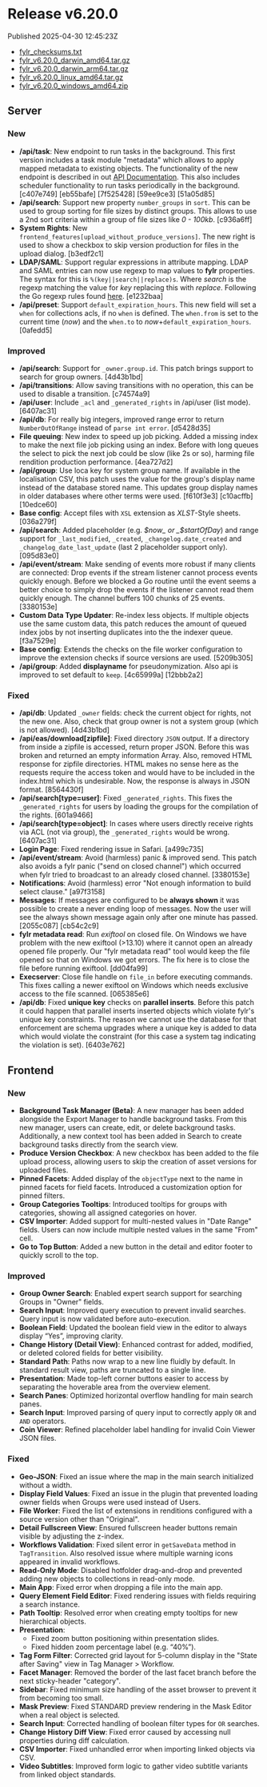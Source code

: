 
# Release v6.20.0

Published 2025-04-30 12:45:23Z

* [fylr_checksums.txt](https://s3.eu-central-1.wasabisys.com/fylr-releases/v6.20.0/fylr_checksums.txt)
* [fylr_v6.20.0_darwin_amd64.tar.gz](https://s3.eu-central-1.wasabisys.com/fylr-releases/v6.20.0/fylr_v6.20.0_darwin_amd64.tar.gz)
* [fylr_v6.20.0_darwin_arm64.tar.gz](https://s3.eu-central-1.wasabisys.com/fylr-releases/v6.20.0/fylr_v6.20.0_darwin_arm64.tar.gz)
* [fylr_v6.20.0_linux_amd64.tar.gz](https://s3.eu-central-1.wasabisys.com/fylr-releases/v6.20.0/fylr_v6.20.0_linux_amd64.tar.gz)
* [fylr_v6.20.0_windows_amd64.zip](https://s3.eu-central-1.wasabisys.com/fylr-releases/v6.20.0/fylr_v6.20.0_windows_amd64.zip)

## Server

### New

* **/api/task**: New endpoint to run tasks in the background. This first version includes a task module "metadata" which allows to apply mapped metadata to existing objects. The functionality of the new endpoint is described in out [API Documentation](https://docs.fylr.io/for-developers/api/endpoints/api-task). This also includes scheduler functionality to run tasks periodically in the background. [c407e749] [eb55bafe] [7f525428] [59ee9ce3] [51a05d85]
* **/api/search**: Support new property `number_groups` in `sort`. This can be used to group sorting for file sizes by distinct groups. This allows to use a 2nd sort criteria within a group of file sizes like _0 - 100kb_. [c936a6ff]
* **System Rights**: New `frontend_features[upload_without_produce_versions]`. The new right is used to show a checkbox to skip version production for files in the upload dialog. [b3edf2c1]
* **LDAP/SAML**: Support regular expressions in attribute mapping. LDAP and SAML entries can now use regexp to map values to **fylr** properties. The syntax for this is `%(key||search||replace)s`.  Where _search_ is the regexp matching the value for _key_ replacing this with _replace_. Following the Go regexp rules found [here](https://pkg.go.dev/regexp#Regexp.ReplaceAllString). [e1232baa]
* **/api/preset**: Support `default_expiration_hours`. This new field will set a `when` for collections acls, if no `when` is defined. The `when.from` is set to the current time (_now_) and the `when.to` to _now_+`default_expiration_hours`. [0afedd5]

### Improved

* **/api/search**: Support for `_owner.group.id`. This patch brings support to search for group owners. [4d43b1bd]
* **/api/transitions**: Allow saving transitions with no operation, this can be used to disable a transition. [c74574a9]
* **/api/user**: Include `_acl` and `_generated_rights` in /api/user (list mode). [6407ac31]
* **/api/db**: For really big integers, improved range error to return `NumberOutOfRange` instead of `parse int error`. [d5428d35]
* **File queuing**: New index to speed up job picking. Added a missing index to make the next file job picking using an index. Before with long queues the select to pick the next job could be slow (like 2s or so), harming file rendition production performance. [4ea727d2]
* **/api/group**: Use loca key for system group name. If available in the localisation CSV, this patch uses the value for the group's display name instead of the database stored name. This updates group display names in older databases where other terms were used. [f610f3e3] [c10acffb] [10edce60]
* **Base config**: Accept files with `XSL` extension as _XLST_-Style sheets. [036a279f]
* **/api/search**: Added placeholder (e.g. _$now_ or _$startOfDay_) and range support for `_last_modified`, `_created`, `_changelog.date_created` and `_changelog_date_last_update` (last 2 placeholder support only). [095d83e0]
* **/api/event/stream**: Make sending of events more robust if many clients are connected: Drop events if the stream listener cannot process events quickly enough. Before we blocked a Go routine until the event seems a better choice to simply drop the events if the listener cannot read them quickly enough. The channel buffers 100 chunks of 25 events. [3380153e]
* **Custom Data Type Updater**: Re-index less objects. If multiple objects use the same custom data, this patch reduces the amount of queued index jobs by not inserting duplicates into the the indexer queue. [f3a7529e]
* **Base config**: Extends the checks on the file worker configuration to improve the extension checks if source versions are used. [5209b305]
* **/api/group**: Added **displayname** for pseudonymization. Also api is improved to set default to `keep`. [4c65999a] [12bbb2a2]

### Fixed

* **/api/db**: Updated `_owner` fields: check the current object for rights, not the new one. Also, check that group owner is not a system group (which is not allowed). [4d43b1bd]
* **/api/eas/download[zipfile]**: Fixed directory `JSON` output. If a directory from inside a zipfile is accessed, return proper JSON. Before this was broken and returned an empty information Array.  Also, removed HTML response for zipfile directories. HTML makes no sense here as the requests require the access token and would have to be included in the index.html which is undesirable. Now, the response is always in JSON format. [8564430f]
* **/api/search[type=user]**: Fixed `_generated_rights`. This fixes the `_generated_rights` for users by loading the groups for the compilation of the rights. [601a9466]
* **/api/search[type=object]**: In cases where users directly receive rights via ACL (not via group), the `_generated_rights` would be wrong. [6407ac31]
* **Login Page**: Fixed rendering issue in Safari. [a499c735]
* **/api/event/stream**: Avoid (harmless) panic & improved send. This patch also avoids a fylr panic ("send on closed channel") which occurred when fylr tried to broadcast to an already closed channel. [3380153e]
* **Notifications**: Avoid (harmless) error "Not enough information to build select clause." [a97f3158]
* **Messages**: If messages are configured to be **always shown** it was possible to create a never ending loop of messages. Now the user will see the always shown message again only after one minute has passed. [2055c087] [cb54c2c9]
* **fylr metadata read**: Run _exiftool_ on closed file. On Windows we have problem with the new exiftool (>13.10) where it cannot open an already opened file properly. Our "fylr metadata read" tool would keep the file opened so that on Windows we got errors. The fix here is to close the file before running exiftool. [dd04fa99]
* **Execserver**: Close file handle on `file_in` before executing commands. This fixes calling a newer exiftool on Windows which needs exclusive access to the file scanned. [065385e6]
* **/api/db**: Fixed **unique key** checks on **parallel inserts**. Before this patch it could happen that parallel inserts inserted objects which violate fylr's unique key constraints. The reason we cannot use the database for that enforcement are schema upgrades where a unique key is added to data which would violate the constraint (for this case a system tag indicating the violation is set). [6403e762]

## Frontend

### New
- **Background Task Manager (Beta)**: A new manager has been added alongside the Export Manager to handle background tasks. From this new manager, users can create, edit, or delete background tasks. Additionally, a new context tool has been added in Search to create background tasks directly from the search view.  
- **Produce Version Checkbox**: A new checkbox has been added to the file upload process, allowing users to skip the creation of asset versions for uploaded files.
- **Pinned Facets**: Added display of the `objectType` next to the name in pinned facets for field facets. Introduced a customization option for pinned filters.  
- **Group Categories Tooltips**: Introduced tooltips for groups with categories, showing all assigned categories on hover.  
- **CSV Importer**: Added support for multi-nested values in "Date Range" fields. Users can now include multiple nested values in the same "From" cell.  
- **Go to Top Button**: Added a new button in the detail and editor footer to quickly scroll to the top.  

### Improved

- **Group Owner Search**: Enabled expert search support for searching Groups in "Owner" fields.  
- **Search Input**: Improved query execution to prevent invalid searches. Query input is now validated before auto-execution.  
- **Boolean Field**: Updated the boolean field view in the editor to always display “Yes”, improving clarity.  
- **Change History (Detail View)**: Enhanced contrast for added, modified, or deleted colored fields for better visibility.  
- **Standard Path**: Paths now wrap to a new line fluidly by default. In standard result view, paths are truncated to a single line.  
- **Presentation**: Made top-left corner buttons easier to access by separating the hoverable area from the overview element.  
- **Search Panes**: Optimized horizontal overflow handling for main search panes.  
- **Search Input**: Improved parsing of query input to correctly apply `OR` and `AND` operators.  
- **Coin Viewer**: Refined placeholder label handling for invalid Coin Viewer JSON files.  

### Fixed
- **Geo-JSON**: Fixed an issue where the map in the main search initialized without a width.  
- **Display Field Values**: Fixed an issue in the plugin that prevented loading owner fields when Groups were used instead of Users.  
- **File Worker**: Fixed the list of extensions in renditions configured with a source version other than "Original".  
- **Detail Fullscreen View**: Ensured fullscreen header buttons remain visible by adjusting the z-index.  
- **Workflows Validation**: Fixed silent error in `getSaveData` method in `TagTransition`. Also resolved issue where multiple warning icons appeared in invalid workflows.  
- **Read-Only Mode**: Disabled hotfolder drag-and-drop and prevented adding new objects to collections in read-only mode.  
- **Main App**: Fixed error when dropping a file into the main app.
- **Query Element Field Editor**: Fixed rendering issues with fields requiring a search instance.  
- **Path Tooltip**: Resolved error when creating empty tooltips for new hierarchical objects.  
- **Presentation**:  
  - Fixed zoom button positioning within presentation slides.  
  - Fixed hidden zoom percentage label (e.g. “40%”).  
- **Tag Form Filter**: Corrected grid layout for 5-column display in the "State after Saving" view in Tag Manager > Workflow.  
- **Facet Manager**: Removed the border of the last facet branch before the next sticky-header "category".  
- **Sidebar**: Fixed minimum size handling of the asset browser to prevent it from becoming too small.  
- **Mask Preview**: Fixed STANDARD preview rendering in the Mask Editor when a real object is selected.  
- **Search Input**: Corrected handling of boolean filter types for `OR` searches.  
- **Change History Diff View**: Fixed error caused by accessing null properties during diff calculation.  
- **CSV Importer**: Fixed unhandled error when importing linked objects via CSV.  
- **Video Subtitles**: Improved form logic to gather video subtitle variants from linked object standards.  

